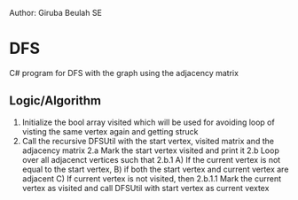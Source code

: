 
Author: Giruba Beulah SE

# DFS
C# program for DFS with the graph using the adjacency matrix

Logic/Algorithm
---------------
1. Initialize the bool array visited which will be used for avoiding loop of visting the same vertex again and getting struck
2. Call the recursive DFSUtil with the start vertex, visited matrix and the adjacency matrix
   2.a Mark the start vertex visited and print it
   2.b Loop over all adjacenct vertices such that
      2.b.1 A) If the current vertex is not equal to the start vertex, B) if both the start vertex and current vertex are adjacent
            C) If current vertex is not visited, then
            2.b.1.1 Mark the current vertex as visited and call DFSUtil with start vertex as current vextex
